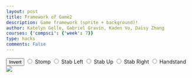 ```yaml
---
layout: post
title: Framework of Game2
description: Game framework (sprite + background)!
author: Katelyn Gelle, Gabriel Gravin, Kaden Vo, Daisy Zhang
courses: {'compsci': {'week': 7}}
type: hacks
comments: False
---
```

<!DOCTYPE html>

<style>
    #controls {
        position: relative;
        z-index: 2; /* Ensure the controls are on top of the goblin canvas */
    }

    /* Style the goblin canvas to be the same size as the viewport */
    #goblinCanvas {
        position: absolute;
        top: 0;
        left: 0;
        width: 100%;
        height: 100%;
        z-index: 1; /* Place it below the background */
    }
</style>


<!-- Prepare DOM elements -->
<!-- Wrap both the goblin canvas and controls in a container div -->
<div id="canvasContainer">
    <div id="controls"> <!-- Controls -->
        <button id="toggleCanvasEffect">Invert</button>
        <input type="radio" name="animation" id="stomp" />
        <label for="stomp">Stomp</label>
        <input type="radio" name="animation" id="stab1" />
        <label for="stab1">Stab Left</label>
        <input type="radio" name="animation" id="stab2" />
        <label for="stab2">Stab Up</label>
        <input type="radio" name="animation" id="stab3" />
        <label for="stab3">Stab Right</label>
        <input type="radio" name="animation" id="handstand" />
        <label for="handstand">Handstand</label>
    </div>
    <canvas id="backgroundID">
        <img id="backgroundImage" src="{{site.baseurl}}/images/Stone_Background.jpg" />
    </canvas>
</div>


<script>
/* Background part of Game
 * scrolling 
*/
// Prepare Background Image
const backgroundImg = new Image();
backgroundImg.src = '{{site.baseurl}}/images/Stone_Background.jpg';  // Jekyll/Liquid puts filename here

// Prepare Sprite Image
const goblinImg = new Image();
goblinImg.src = '{{site.baseurl}}/images/linksprites.png';

// Prepare Canvas
const canvas = document.getElementById("backgroundID");
const ctx = canvas.getContext('2d');

// Goblin animation part
const goblinCanvas = document.createElement("canvas");
const goblinCtx = goblinCanvas.getContext("2d");

// Prepare Window extents related to viewport
const maxWidth = window.innerWidth;
const maxHeight = window.innerHeight;

backgroundImg.onload = function () {
    // Setup background constants from background image
    const WIDTH = backgroundImg.width;  // Image() width (meta data)
    const HEIGHT = backgroundImg.height; // Image() height
    const ASPECT_RATIO = HEIGHT / WIDTH;
    const ADJUST = 1 // visual layer adjust, use "1"" for a perfect loop 

    // Set Dimensions to match the image width
    const canvasWidth = maxWidth;
    const canvasHeight = canvasWidth / ASPECT_RATIO;  // height is oriented by width
    const canvasLeft = 0; // Start image from the left edge horizontally
    const canvasTop = (maxHeight - canvasHeight) / 2;  // center image vertically

    // Set Style properties for the background canvas
    canvas.width = WIDTH / ADJUST;
    canvas.height = HEIGHT / ADJUST;
    canvas.style.width = `${canvasWidth}px`;
    canvas.style.height = `${canvasHeight}px`;
    canvas.style.position = 'absolute';
    canvas.style.left = `${canvasLeft}px`;
    canvas.style.top = `${canvasTop}px`;

    // Game speed is a common game variable
    var gameSpeed = 10;

    // Layer is set up to support Parallax, multiple layers
    class Layer {
        constructor(image, speedRatio) {
            this.x = 0;
            this.y = 0;
            this.width = WIDTH;
            this.height = HEIGHT;
            this.image = image;
            this.speedRatio = speedRatio;
            this.speed = gameSpeed * this.speedRatio;
            this.frame = 0;
        }
        update() {
            this.x = (this.x - this.speed) % this.width;
        }
        draw() {
            ctx.drawImage(this.image, this.x, this.y);
            ctx.drawImage(this.image, this.x + this.width, this.y);
        }
    }

    // Setup Goblin sprite constraints
    const SPRITE_WIDTH = 96;  // matches sprite pixel width
    const SPRITE_HEIGHT = 104; // matches sprite pixel height
    const SPRITE_FRAMES = 10;  // matches number of frames per sprite row; this code assumes each row is the same
    const SPRITE_SCALE = 2;  // controls the size of the sprite on the canvas

    class Goblin extends Layer {
        constructor(image, speedRatio) {
            super(image, speedRatio);
            this.minFrame = 0;
            this.maxFrame = SPRITE_FRAMES;
            this.frameX = 0;
            this.frameY = 2;  // left stabbing as default
            this.goblinX = canvasWidth; // Initialize the goblin's x position to the right edge of the canvas
        }
    
        update() {
            if (this.frameY == 2) {
                this.goblinX -= this.speed;  // Move the goblin to the left
                // Check if the goblin has moved off the left edge of the canvas
                if (this.goblinX < -goblinCanvas.width) {
                    this.goblinX = canvasWidth; // Reset the goblin's x position to the right edge
                }
            }
            // Update frameX of the object
            if (this.frameX < this.maxFrame) {
                this.frameX++;
            } else {
                this.frameX = 0;
            }
        }
    
        // Draw goblin object
        draw() {
            // Set fixed dimensions and position for the goblinCanvas
            goblinCanvas.width = SPRITE_WIDTH * SPRITE_SCALE;
            goblinCanvas.height = SPRITE_HEIGHT * SPRITE_SCALE;
            goblinCanvas.style.width = `${goblinCanvas.width}px`;
            goblinCanvas.style.height = `${goblinCanvas.height}px`;
            goblinCanvas.style.position = 'absolute';
            goblinCanvas.style.left = `${this.goblinX}px`; // Set the goblin's left position based on its x-coordinate
            goblinCanvas.style.top = `${canvasHeight}px`;
    
            goblinCtx.drawImage(
                this.image,
                this.frameX * SPRITE_WIDTH,
                this.frameY * SPRITE_HEIGHT,
                SPRITE_WIDTH,
                SPRITE_HEIGHT,
                0,
                0,
                goblinCanvas.width,
                goblinCanvas.height
            );
        }
    }
    

    // Background object
    var backgroundObj = new Layer(backgroundImg, 0.2);
    var goblinObj = new Goblin(goblinImg, 0.5);

    // Append the goblin canvas to the body
    document.body.appendChild(goblinCanvas);

    // Animation loop
    function animation() {
        backgroundObj.update();
        backgroundObj.draw();

        goblinObj.update();
        goblinObj.draw();

        requestAnimationFrame(animation);  // cycle animation, recursion
    }

    // Start animation process
    animation();

    /* Toggle "canvas filter property" 
    * look in _sass/minima/dark-mode.scss
    */
    var isFilterEnabled = true;
    const defaultFilter = getComputedStyle(document.documentElement).getPropertyValue('--default-canvas-filter');
    toggleCanvasEffect.addEventListener("click", function () {
        if (isFilterEnabled) {
            canvas.style.filter = "invert(100%)";  // remove filter
            goblinCanvas.style.filter = "invert(100%)";
        } else {
            canvas.style.filter = defaultFilter; // Apply the default filter value
            goblinCanvas.style.filter = defaultFilter; 
        }

        isFilterEnabled = !isFilterEnabled;  // switch boolean value
    });
    /* Control "goblin action" 
     * changes y value, the row in sprite
    */
    // update frameY of goblin object, action from stomp, stab left, stab up, stab right, handstand radio control
    const controls = document.getElementById('controls');
    controls.addEventListener('click', function (event) {
        if (event.target.tagName === 'INPUT') {
            const selectedAnimation = event.target.id;
            switch (selectedAnimation) {
                case 'stomp':
                    goblinObj.frameY = 0;
                    goblinObj.maxFrame = 2;
                    break;
                case 'stab1':
                    goblinObj.frameY = 1;
                    break;
                case 'stab2':
                    goblinObj.frameY = 2;
                    break;
                case 'stab3':
                    goblinObj.frameY = 3;
                    break;
                case 'handstand':
                    goblinObj.frameY = 4;
                    break;
                default:
                    break;
            }
        }
    });
};
</script>


